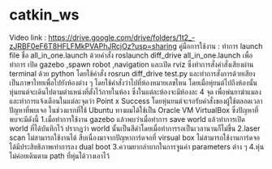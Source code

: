 # catkin_ws
Video link : https://drive.google.com/drive/folders/1t2_-zJRBF0eF6T8HFLFMkPVAPhJRcjOz?usp=sharing
คู่มือการใช้งาน : ทำการ launch file ชื่อ all_in_one.launch ด้วยคำสั่ง roslaunch diff_drive all_in_one.launch เพื่อทำการ เปิด gazebo ,spawn robot ,navigation และเปิด rviz ซึ่งทำการสั่งคำสั่งเสียงผ่าน terminal ด้วย python โดยใช้คำสั่ง rosrun diff_drive test.py และทำการสั่งการด้วยเสียงเป็นภาษาไทยเพื่อไปยังห้องต่าง ๆ โดยใช้คำสั่งว่าไปที่ห้องหมายเลขไหน โดยเมื่อหุ่ยนต์ไปถึงห้องนั้นหุ่นยนต์จะเดินไปตามตำแหน่งที่ตั้งไว้ภายในห้อง ซึ่งในแต่ละห้องจะมีห้องละ 4 จุด เพื่อพ่นยาฆ่าแมลงและทำการแจ้งเตือนในแต่ละจุดว่า Point x Success โดยหุ่นยนต์จะรอรับคำสั่งของผู้ใช้ตลอดเวลา
ปัญหาที่พบเจอ ในช่วงแรกที่ใช้ Ubuntu ทางผมได้ใช้เป็น Oracle VM VirtualBox ซึ่งปัญหาที่พบจะมีดังนี้
1.เมื่อทำการใช้งาน gazebo แล้วพบว่าเมื่อทำการ save world แล้วทำการเปิด world ที่ได้บันทึกไว้ ปรากฎว่า world นั้นเป็นสีดำโดยเมื่อทำการรอเป็นเวลานานก็ไม่ขึ้น
2.laser scan ไม่สามารถใช้งานได้ สืบเนื่องมาจากปัญหาการ์ดจอที่ virsual box ไม่สามารถใช้งานการ์ดจอได้มีประสิทธิภาพเท่าการลง dual boot
3.ความยากลำบากในการจูนค่า parameters ต่าง ๆ
4.หุ่นไม่ค่อยเดินตาม path ที่หุ่นได้วางเอาไว้
